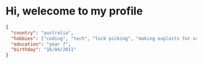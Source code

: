 # Hi, welecome to my profile

```json
{
  "country": "australia",
  "hobbies": ["coding", "tech", "lock picking", "making exploits for school"],
  "education": "year 7",
  "birthday": "16/04/2011"
}
```
